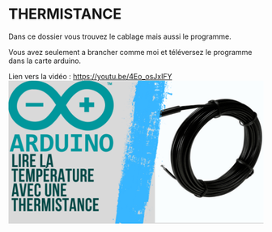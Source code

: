 # THERMISTANCE
Dans ce dossier vous trouvez le cablage mais aussi le programme.

Vous avez seulement a brancher comme moi et téléversez le programme dans la carte arduino.

Lien vers la vidéo : https://youtu.be/4Eo_osJxIFY
![alt text](https://github.com/electrocodeur/thermistance/blob/main/arduinothermistance.png?raw=true)
